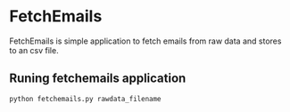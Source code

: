 # FetchEmails
FetchEmails is simple application to fetch emails from raw data and stores to an csv file.

## Runing fetchemails application

<pre><code>python fetchemails.py rawdata_filename
</code></pre>
